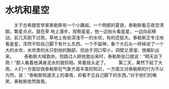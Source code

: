 # 水坑和星空
　　关于古希腊哲学家泰勒斯有一个小趣闻。一个明郎的夏夜，泰勒斯看见夜空清朗，繁星点点，就在草 地上漫步，观察星星，他一边抬头看星星，一边向前移动。前几天刚下过雨，草地上有些深浅不一的水坎，有的还挺大。泰勒斯正专注地看星星，浑然不知自己脚下有什么东西，一个不留神，象个大石头一样掉进了一个大的水坎，水坎里的水只到他的胸部，但由于洞口窄小，洞壁又滑溜，很难趴出来。 
　　泰勒斯大喊救命。但路过人把他救出来时，泰勒斯张口就说：“明天会下雨！”那人看着他满身泥水的狼狈相，笑着摇头走了。 
　　第二天，果然下起了大雨，人们一方面钦佩泰勒斯在气象方面丰富的知识，一方面又对泰勒斯的行为不以为然，说：“泰勒斯知道天上的事情，却看不见自己脚下的东西。”对于他们的嘲笑，泰勒斯依然故我。
 